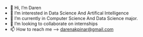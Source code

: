 - 👋 Hi, I’m Daren
- 👀 I’m interested in Data Science And Artifical Intelligence
- 🌱 I’m currently in Computer Science And Data Science major.
- 💞️ I’m looking to collaborate on internships
- 📫 How to reach me --> darenakpinar@gmail.com

